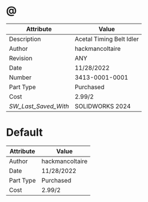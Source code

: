 # @
| Attribute | Value |
| ---  | ---     |
| Description | Acetal Timing Belt Idler |
| Author | hackmancoltaire |
| Revision | ANY |
| Date | 11/28/2022 |
| Number | 3413-0001-0001 |
| Part Type | Purchased |
| Cost | 2.99/2 |
| _SW_Last_Saved_With_ | SOLIDWORKS 2024 |
# Default
| Attribute | Value |
| ---  | ---     |
| Author | hackmancoltaire |
| Date | 11/28/2022 |
| Part Type | Purchased |
| Cost | 2.99/2 |
